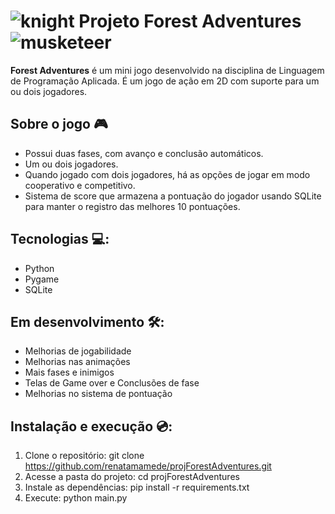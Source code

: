 
# ![knight](https://github.com/user-attachments/assets/f6a1ba76-2e14-466c-8a45-07a741166e25) Projeto Forest Adventures ![musketeer](https://github.com/user-attachments/assets/8d13b2f1-6140-4b3a-9816-f410b7d8f5b3)


**Forest Adventures** é um mini jogo desenvolvido na disciplina de Linguagem de Programação Aplicada. É um jogo de ação em 2D com suporte para um ou dois jogadores.

## Sobre o jogo 🎮

- Possui duas fases, com avanço e conclusão automáticos.
- Um ou dois jogadores.
- Quando jogado com dois jogadores, há as opções de jogar em modo cooperativo e competitivo.
- Sistema de score que armazena a pontuação do jogador usando SQLite para manter o registro das melhores 10 pontuações.

## Tecnologias 💻:

- Python
- Pygame
- SQLite

## Em desenvolvimento 🛠️:

- Melhorias de jogabilidade
- Melhorias nas animações
- Mais fases e inimigos
- Telas de Game over e Conclusões de fase
- Melhorias no sistema de pontuação

## Instalação e execução 💿:

1. Clone o repositório: git clone https://github.com/renatamamede/projForestAdventures.git
2. Acesse a pasta do projeto: cd projForestAdventures
3. Instale as dependências: pip install -r requirements.txt
4. Execute: python main.py

